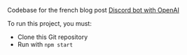 Codebase for the french blog post [Discord bot with OpenAI](https://aircodr.com/creation-dun-bot-discord-avec-openai/)

To run this project, you must:
- Clone this Git repository
- Run with `npm start`
